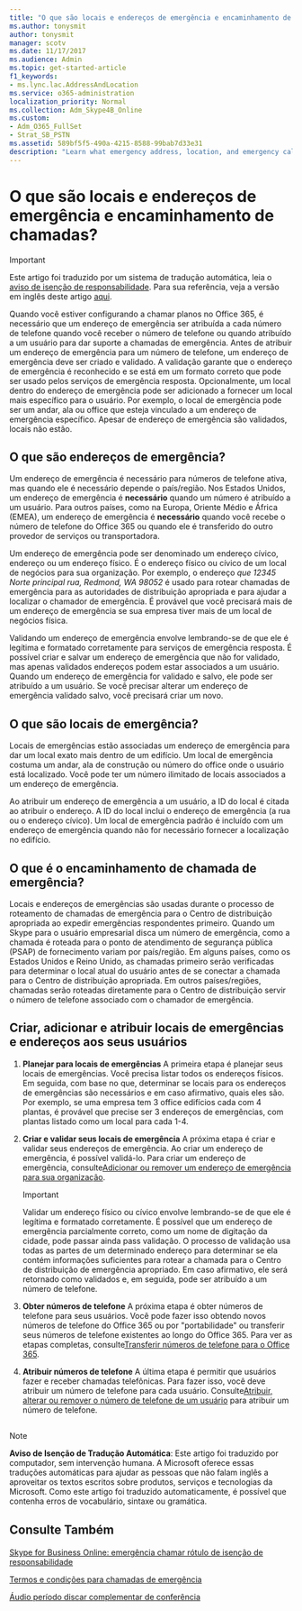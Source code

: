 ```yaml
---
title: "O que são locais e endereços de emergência e encaminhamento de chamadas?"
ms.author: tonysmit
author: tonysmit
manager: scotv
ms.date: 11/17/2017
ms.audience: Admin
ms.topic: get-started-article
f1_keywords:
- ms.lync.lac.AddressAndLocation
ms.service: o365-administration
localization_priority: Normal
ms.collection: Adm_Skype4B_Online
ms.custom:
- Adm_O365_FullSet
- Strat_SB_PSTN
ms.assetid: 589bf5f5-490a-4215-8588-99bab7d33e31
description: "Learn what emergency address, location, and emergency call routing are, and how to plan and assign them to your users. "
---
```


# O que são locais e endereços de emergência e encaminhamento de chamadas?

> [!IMPORTANT]
> Este artigo foi traduzido por um sistema de tradução automática, leia o [aviso de isenção de responsabilidade](589bf5f5-490a-4215-8588-99bab7d33e31.md#MT_Footer). Para sua referência, veja a versão em inglês deste artigo [aqui](https://support.office.com/en-us/article/589bf5f5-490a-4215-8588-99bab7d33e31). 
  
Quando você estiver configurando a chamar planos no Office 365, é necessário que um endereço de emergência ser atribuída a cada número de telefone quando você receber o número de telefone ou quando atribuído a um usuário para dar suporte a chamadas de emergência. Antes de atribuir um endereço de emergência para um número de telefone, um endereço de emergência deve ser criado e validado. A validação garante que o endereço de emergência é reconhecido e se está em um formato correto que pode ser usado pelos serviços de emergência resposta. Opcionalmente, um local dentro do endereço de emergência pode ser adicionado a fornecer um local mais específico para o usuário. Por exemplo, o local de emergência pode ser um andar, ala ou office que esteja vinculado a um endereço de emergência específico. Apesar de endereço de emergência são validados, locais não estão.
  
## O que são endereços de emergência?

Um endereço de emergência é necessário para números de telefone ativa, mas quando ele é necessário depende o país/região. Nos Estados Unidos, um endereço de emergência é **necessário** quando um número é atribuído a um usuário. Para outros países, como na Europa, Oriente Médio e África (EMEA), um endereço de emergência é **necessário** quando você recebe o número de telefone do Office 365 ou quando ele é transferido do outro provedor de serviços ou transportadora.
  
Um endereço de emergência pode ser denominado um endereço cívico, endereço ou um endereço físico. É o endereço físico ou cívico de um local de negócios para sua organização. Por exemplo, o endereço  *que 12345 Norte principal rua, Redmond, WA 98052*  é usado para rotear chamadas de emergência para as autoridades de distribuição apropriada e para ajudar a localizar o chamador de emergência. É provável que você precisará mais de um endereço de emergência se sua empresa tiver mais de um local de negócios física.
  
Validando um endereço de emergência envolve lembrando-se de que ele é legítima e formatado corretamente para serviços de emergência resposta. É possível criar e salvar um endereço de emergência que não for validado, mas apenas validados endereços podem estar associados a um usuário. Quando um endereço de emergência for validado e salvo, ele pode ser atribuído a um usuário. Se você precisar alterar um endereço de emergência validado salvo, você precisará criar um novo.
  
## O que são locais de emergência?

Locais de emergências estão associadas um endereço de emergência para dar um local exato mais dentro de um edifício. Um local de emergência costuma um andar, ala de construção ou número do office onde o usuário está localizado. Você pode ter um número ilimitado de locais associados a um endereço de emergência.
  
Ao atribuir um endereço de emergência a um usuário, a ID do local é citada ao atribuir o endereço. A ID do local inclui o endereço de emergência (a rua ou o endereço cívico). Um local de emergência padrão é incluído com um endereço de emergência quando não for necessário fornecer a localização no edifício. 
  
## O que é o encaminhamento de chamada de emergência?

Locais e endereços de emergências são usadas durante o processo de roteamento de chamadas de emergência para o Centro de distribuição apropriada ao expedir emergências respondentes primeiro. Quando um Skype para o usuário empresarial disca um número de emergência, como a chamada é roteada para o ponto de atendimento de segurança pública (PSAP) de fornecimento variam por país/região. Em alguns países, como os Estados Unidos e Reino Unido, as chamadas primeiro serão verificadas para determinar o local atual do usuário antes de se conectar a chamada para o Centro de distribuição apropriada. Em outros países/regiões, chamadas serão roteadas diretamente para o Centro de distribuição servir o número de telefone associado com o chamador de emergência.
  
## Criar, adicionar e atribuir locais de emergências e endereços aos seus usuários

1. **Planejar para locais de emergências** A primeira etapa é planejar seus locais de emergências. Você precisa listar todos os endereços físicos. Em seguida, com base no que, determinar se locais para os endereços de emergências são necessários e em caso afirmativo, quais eles são. Por exemplo, se uma empresa tem 3 office edifícios cada com 4 plantas, é provável que precise ser 3 endereços de emergências, com plantas listado como um local para cada 1-4.
    
2. **Criar e validar seus locais de emergência** A próxima etapa é criar e validar seus endereços de emergência. Ao criar um endereço de emergência, é possível validá-lo. Para criar um endereço de emergência, consulte[Adicionar ou remover um endereço de emergência para sua organização](add-or-remove-an-emergency-address-for-your-organization.md).
    
    > [!IMPORTANT]
    > Validar um endereço físico ou cívico envolve lembrando-se de que ele é legítima e formatado corretamente. É possível que um endereço de emergência parcialmente correto, como um nome de digitação da cidade, pode passar ainda pass validação. O processo de validação usa todas as partes de um determinado endereço para determinar se ela contém informações suficientes para rotear a chamada para o Centro de distribuição de emergência apropriado. Em caso afirmativo, ele será retornado como validados e, em seguida, pode ser atribuído a um número de telefone. 
  
3. **Obter números de telefone** A próxima etapa é obter números de telefone para seus usuários. Você pode fazer isso obtendo novos números de telefone do Office 365 ou por "portabilidade" ou transferir seus números de telefone existentes ao longo do Office 365. Para ver as etapas completas, consulte[Transferir números de telefone para o Office 365](transfer-phone-numbers-to-office-365.md).
    
4. **Atribuir números de telefone** A última etapa é permitir que usuários fazer e receber chamadas telefônicas. Para fazer isso, você deve atribuir um número de telefone para cada usuário. Consulte[Atribuir, alterar ou remover o número de telefone de um usuário](assign-change-or-remove-a-phone-number-for-a-user.md) para atribuir um número de telefone.
    
## 
<a name="MT_Footer"> </a>

> [!NOTE]
> **Aviso de Isenção de Tradução Automática**: Este artigo foi traduzido por computador, sem intervenção humana. A Microsoft oferece essas traduções automáticas para ajudar as pessoas que não falam inglês a aproveitar os textos escritos sobre produtos, serviços e tecnologias da Microsoft. Como este artigo foi traduzido automaticamente, é possível que contenha erros de vocabulário, sintaxe ou gramática. 
  
## Consulte Também
<a name="MT_Footer"> </a>

#### 

[Skype for Business Online: emergência chamar rótulo de isenção de responsabilidade](https://go.microsoft.com/fwlink/?LinkID=692099)
  
[Termos e condições para chamadas de emergência](emergency-calling-terms-and-conditions.md)
  
[Áudio período discar complementar de conferência](../accessibility-and-regulatory/audio-conferencing-complimentary-dial-out-period.md)

